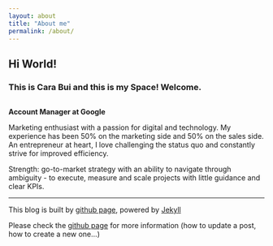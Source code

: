 ```yaml
---
layout: about
title: "About me"
permalink: /about/
---
```


## Hi World!

### This is Cara Bui and this is my Space! Welcome.

<div class="title-wrapper">
  <img src="https://media.licdn.com/mpr/mpr/shrinknp_400_400/AAEAAQAAAAAAAAgEAAAAJDllYTRiNmVkLTE2MTctNGI5OC1iMmQ1LTllNDI3ZmFmZGYxNQ.jpg" alt="" style="">

  <p><strong>Account Manager at Google</strong></p>

</div>

Marketing enthusiast with a passion for digital and technology. My experience has been 50% on the marketing side and 50% on the sales side. An entrepreneur at heart, I love challenging the status quo and constantly strive for improved efficiency.

Strength: go-to-market strategy with an ability to navigate through ambiguity - to execute, measure and scale projects with little guidance and clear KPIs.


___

  This blog is built by [github page](https://github.com/carabui/carabui.github.io), powered by [Jekyll](https://jekyllrb.com/)

  Please check the [github page](https://github.com/carabui/carabui.github.io) for more information (how to update a post, how
  to create a new one...)
